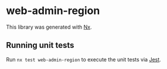 # web-admin-region

This library was generated with [Nx](https://nx.dev).

## Running unit tests

Run `nx test web-admin-region` to execute the unit tests via [Jest](https://jestjs.io).
